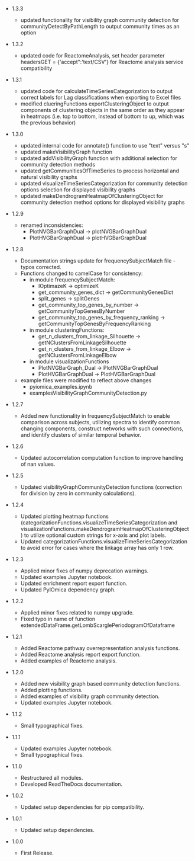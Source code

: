- 1.3.3
   * updated functionality for visibility graph community detection for communityDetectByPathLength to output community times as an option
- 1.3.2
   * updated code for ReactomeAnalysis, set header parameter headersGET = {'accept":'text/CSV'} for Reactome analysis service compatibility
- 1.3.1
   * updated code for calculateTimeSeriesCategorization to output correct labels for Lag classifications when exporting to Excel files
   * modified clueringFunctions exportClusteringObject to output components of clustering objects in the same order as they appear in heatmaps (i.e. top to bottom, instead of bottom to up, which was the previous behavior)
- 1.3.0
   * updated internal code for annotate() function to use "text" versus "s"
   * updated makeVisibilityGraph function
   * updated addVisibilityGraph function with additional selection for community detection methods 
   * updated getCommunitiesOfTimeSeries to process horizontal and natural visibility graphs
   * updated visualizeTimeSeriesCategorization for community detection options selection for displayed visibility graphs
   * updated makeDendrogramHeatmapOfClusteringObject for community detection method options for displayed visibility graphs
- 1.2.9
   * renamed inconsistencies:
      * PlotNVGBarGraphDual -> plotNVGBarGraphDual
      * PlotHVGBarGraphDual -> plotHVGBarGraphDual
- 1.2.8
   * Documentation strings update for frequencySubjectMatch file - typos corrected. 
   * Functions changed to camelCase for consistency:
      * in module frequencySubjectMatch:
         * IOptimazeK -> optimizeK
         * get_community_genes_dict -> getCommunityGenesDict
         * split_genes -> splitGenes
         * get_community_top_genes_by_number -> getCommunityTopGenesByNumber 
         * get_community_top_genes_by_frequency_ranking -> getCommunityTopGenesByFrequencyRanking
      * in module clusteringFunctions:
         * get_n_clusters_from_linkage_Silhouette -> getNClustersFromLinkageSilhouette
         * get_n_clusters_from_linkage_Elbow -> getNClustersFromLinkageElbow
      * in module visualizationFunctions
         * PlotNVGBarGraph_Dual -> PlotNVGBarGraphDual
         * PlotHVGBarGraphDual -> PlotHVGBarGraphDual
   * example files were modified to reflect above changes
      * pyiomica_examples.ipynb
      * examplesVisibilityGraphCommunityDetection.py

- 1.2.7
   * Added new functionality in frequencySubjectMatch to enable comparison across subjects, utilizing spectra to identify common changing components, construct networks with such connections, and identify clusters of similar temporal behavior.

- 1.2.6

   * Updated autocorrelation computation function to improve handling of nan values.

- 1.2.5

   * Updated visibilityGraphCommunityDetection functions (correction for division by zero in community calculations).

- 1.2.4

   * Updated plotting heatmap functions (categorizationFunctions.visualizeTimeSeriesCategorization and visualizationFunctions.makeDendrogramHeatmapOfClusteringObject) to utilize optional custom strings for x-axis and plot labels.
   * Updated categorizationFunctions.visualizeTimeSeriesCategorization to avoid error for cases where the linkage array has only 1 row.


- 1.2.3

   * Applied minor fixes of numpy deprecation warnings.
   * Updated examples Jupyter notebook.
   * Updated enrichment report export function.
   * Updated PyIOmica dependency graph.

- 1.2.2

   * Applied minor fixes related to numpy upgrade.
   * Fixed typo in name of function extendedDataFrame.getLombScarglePeriodogramOfDataframe 

- 1.2.1

   * Added Reactome pathway overrepresentation analysis functions. 
   * Added Reactome analysis report export function. 
   * Added examples of Reactome analysis. 
   
- 1.2.0

   * Added new visibility graph based community detection functions. 
   * Added plotting functions. 
   * Added examples of visibility graph community detection. 
   * Updated examples Jupyter notebook. 


- 1.1.2

   * Small typographical fixes.


- 1.1.1

   * Updated examples Jupyter notebook. 
   * Small typographical fixes.


- 1.1.0

   * Restructured all modules. 
   * Developed ReadTheDocs documentation.


- 1.0.2

   * Updated setup dependencies for pip compatibility.


- 1.0.1 

   * Updated setup dependencies.


- 1.0.0

   * First Release.
